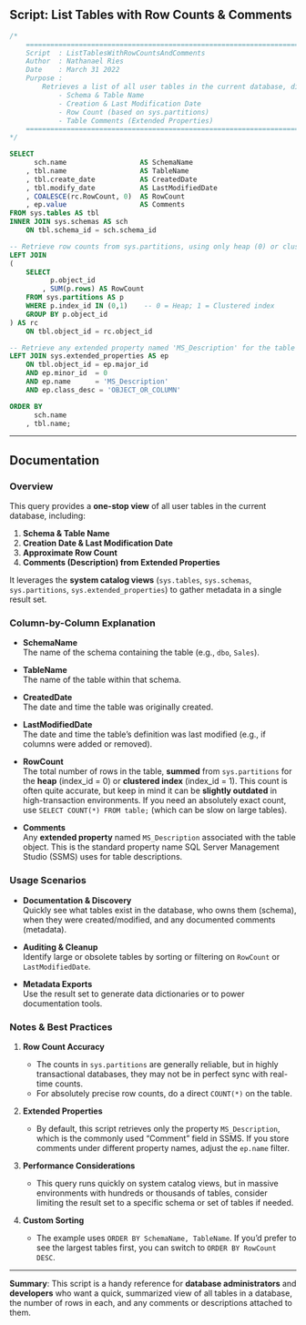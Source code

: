 ## Script: List Tables with Row Counts & Comments

```sql
/*
    ================================================================================
    Script  : ListTablesWithRowCountsAndComments
    Author  : Nathanael Ries
    Date    : March 31 2022
    Purpose : 
        Retrieves a list of all user tables in the current database, displaying:
            - Schema & Table Name
            - Creation & Last Modification Date
            - Row Count (based on sys.partitions)
            - Table Comments (Extended Properties)
    ================================================================================
*/

SELECT 
      sch.name                  AS SchemaName
    , tbl.name                  AS TableName
    , tbl.create_date           AS CreatedDate
    , tbl.modify_date           AS LastModifiedDate
    , COALESCE(rc.RowCount, 0)  AS RowCount
    , ep.value                  AS Comments
FROM sys.tables AS tbl
INNER JOIN sys.schemas AS sch
    ON tbl.schema_id = sch.schema_id

-- Retrieve row counts from sys.partitions, using only heap (0) or clustered (1) indexes
LEFT JOIN 
(
    SELECT 
          p.object_id
        , SUM(p.rows) AS RowCount
    FROM sys.partitions AS p
    WHERE p.index_id IN (0,1)    -- 0 = Heap; 1 = Clustered index
    GROUP BY p.object_id
) AS rc
    ON tbl.object_id = rc.object_id

-- Retrieve any extended property named 'MS_Description' for the table
LEFT JOIN sys.extended_properties AS ep
    ON tbl.object_id = ep.major_id
    AND ep.minor_id  = 0
    AND ep.name      = 'MS_Description'
    AND ep.class_desc = 'OBJECT_OR_COLUMN'

ORDER BY 
      sch.name
    , tbl.name;
```

---

## Documentation

### Overview
This query provides a **one-stop view** of all user tables in the current database, including:

1. **Schema & Table Name**  
2. **Creation Date & Last Modification Date**  
3. **Approximate Row Count**  
4. **Comments (Description) from Extended Properties**  

It leverages the **system catalog views** (`sys.tables`, `sys.schemas`, `sys.partitions`, `sys.extended_properties`) to gather metadata in a single result set.

### Column-by-Column Explanation

- **SchemaName**  
  The name of the schema containing the table (e.g., `dbo`, `Sales`).

- **TableName**  
  The name of the table within that schema.

- **CreatedDate**  
  The date and time the table was originally created.

- **LastModifiedDate**  
  The date and time the table’s definition was last modified (e.g., if columns were added or removed).

- **RowCount**  
  The total number of rows in the table, **summed** from `sys.partitions` for the **heap** (index_id = 0) or **clustered index** (index_id = 1). This count is often quite accurate, but keep in mind it can be **slightly outdated** in high-transaction environments. If you need an absolutely exact count, use `SELECT COUNT(*) FROM table;` (which can be slow on large tables).

- **Comments**  
  Any **extended property** named `MS_Description` associated with the table object. This is the standard property name SQL Server Management Studio (SSMS) uses for table descriptions.

### Usage Scenarios

- **Documentation & Discovery**  
  Quickly see what tables exist in the database, who owns them (schema), when they were created/modified, and any documented comments (metadata).

- **Auditing & Cleanup**  
  Identify large or obsolete tables by sorting or filtering on `RowCount` or `LastModifiedDate`.

- **Metadata Exports**  
  Use the result set to generate data dictionaries or to power documentation tools.

### Notes & Best Practices

1. **Row Count Accuracy**  
   - The counts in `sys.partitions` are generally reliable, but in highly transactional databases, they may not be in perfect sync with real-time counts.  
   - For absolutely precise row counts, do a direct `COUNT(*)` on the table.

2. **Extended Properties**  
   - By default, this script retrieves only the property `MS_Description`, which is the commonly used “Comment” field in SSMS. If you store comments under different property names, adjust the `ep.name` filter.

3. **Performance Considerations**  
   - This query runs quickly on system catalog views, but in massive environments with hundreds or thousands of tables, consider limiting the result set to a specific schema or set of tables if needed.

4. **Custom Sorting**  
   - The example uses `ORDER BY SchemaName, TableName`. If you’d prefer to see the largest tables first, you can switch to `ORDER BY RowCount DESC`.

---

**Summary**: This script is a handy reference for **database administrators** and **developers** who want a quick, summarized view of all tables in a database, the number of rows in each, and any comments or descriptions attached to them.
